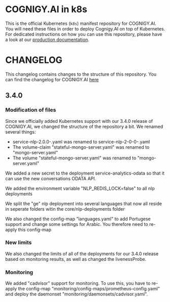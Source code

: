 # COGNIGY.AI in k8s
This is the official Kubernetes (``k8s``) manifest repository for COGNIGY.AI. You will need these files in order to deploy Cognigy.AI on top of Kubernetes. For dedicated instructions on how you can use this repository, please have a look at our [production documentation](https://docs.cognigy.com/docs/installation-and-dev-ops-guide).

# CHANGELOG
This changelog contains changes to the structure of this repository. You can find the changelog for COGNIGY.AI [here](https://docs.cognigy.com/docs/release-notes) 

## 3.4.0

### Modification of files
Since we officially added Kubernetes support with our 3.4.0 release of COGNIGY.AI, we changed the structure of the repository a bit. We renamed several things:
- service-nlp-2.0.0-<language>.yaml was renamed to service-nlp-2-0-0-<language>.yaml
- The volume-claim "stateful-mongo-server.yaml" was renamed to "mongo-server.yaml"
- The volume "stateful-mongo-server.yaml" was renamed to "mongo-server.yaml"

We added a new secret to the deployment service-analytics-odata so that it can use the new conversations ODATA API.

We added the environment variable "NLP_REDIS_LOCK=false" to all nlp deployments

We split the "ge" nlp deployment into several languages that now all reside in seperate folders witin the core/nlp-deployments folder

We also changed the config-map "languages.yaml" to add Portugese support and change some settings for Arabic. You therefore need to re-apply this config-map

### New limits
We also changed the limits of all of the deployments for our 3.4.0 release based on monitoring results, as well as changed the livenessProbe. 

### Monitoring
We added "cadvisor" support for monitoring. To use this, you have to re-apply the config-map "monitoring/config-maps/prometheus-config.yaml" and deploy the daemonset "monitoring/daemonsets/cadvisor.yaml".
